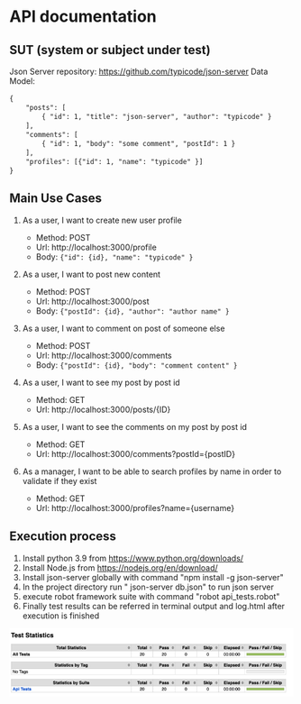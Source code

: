# API documentation

## SUT (system or subject under test)
Json Server repository: https://github.com/typicode/json-server
Data Model:

```
{
    "posts": [
        { "id": 1, "title": "json-server", "author": "typicode" }
    ],
    "comments": [
        { "id": 1, "body": "some comment", "postId": 1 }
    ],
    "profiles": [{"id": 1, "name": "typicode" }]
}
```

## Main Use Cases
1. As a user, I want to create new user profile
    - Method: POST 
    - Url: http://localhost:3000/profile
    - Body: 
        ```{"id": {id}, "name": "typicode" }```

2. As a user, I want to post new content
    - Method: POST 
    - Url: http://localhost:3000/post
    - Body: 
        ```{"postId": {id}, "author": "author name" }```
3. As a user, I want to comment on post of someone else
   - Method: POST 
   - Url: http://localhost:3000/comments
   - Body: 
       ```{"postId": {id}, "body": "comment content" }```
4. As a user, I want to see my post by post id
   - Method: GET
   - Url: http://localhost:3000/posts/{ID}

5. As a user, I want to see the comments on my post by post id
   - Method: GET
   - Url: http://localhost:3000/comments?postId={postID}

6. As a manager, I want to be able to search profiles by name in order to validate if they exist
   - Method: GET
   - Url: http://localhost:3000/profiles?name={username}

## Execution process
1. Install python 3.9 from https://www.python.org/downloads/
2. Install Node.js from https://nodejs.org/en/download/
3. Install json-server globally with command "npm install -g json-server"
4. In the project directory run " json-server db.json" to run json server
5. execute robot framework suite with command "robot api_tests.robot"
6. Finally test results can be referred in terminal output and log.html after execution is finished

![img.png](img.png)
